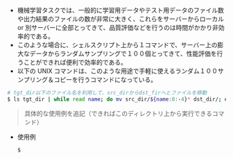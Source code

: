 
- 機械学習タスクでは、一般的に学習用データやテスト用データのファイル数や出力結果のファイルの数が非常に大きく、これらをサーバーからローカル or 別サーバーに全部とってきて、品質評価などを行うのは時間がかかり非効率的である。
- このような場合に、シェルスクリプト上から１コマンドで、サーバー上の膨大なデータからランダムサンプリングで１００個とってきて、性能評価を行うことができれば便利で効率的である。
- 以下の UNIX コマンドは、このような用途で手軽に使えるランダム１００サンプリング＆コピーを行うコマンドになっている。

```sh
# tgt_dir以下のファイル名を利用して、src_dirからdst_firへとファイルを移動
$ ls tgt_dir | while read name; do mv src_dir/${name:0:-4}* dst_dir/; done
```

> 具体的な使用例を追記（できればこのディレクトリ上から実行できるコマンド）

- 使用例
    ```sh
    $
    ```